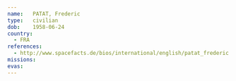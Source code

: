 ```yaml
---
name:	PATAT, Frederic
type:	civilian
dob:	1958-06-24
country:
  - FRA
references:
  - http://www.spacefacts.de/bios/international/english/patat_frederic.htm
missions:
evas:
---
```

